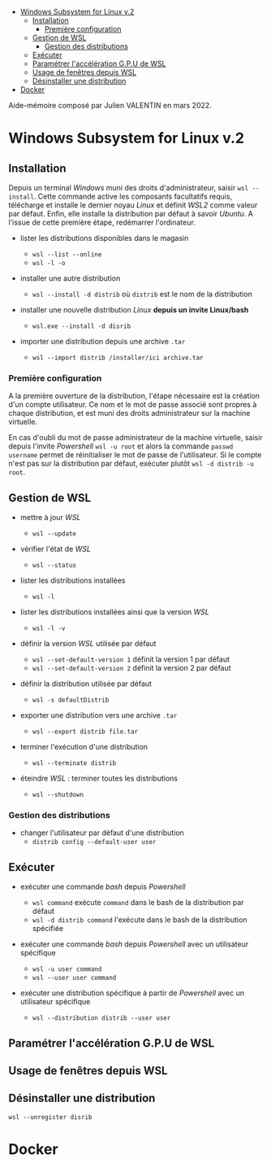 - [Windows Subsystem for Linux v.2](#windows-subsystem-for-linux-v2)
  - [Installation](#installation)
    - [Première configuration](#première-configuration)
  - [Gestion de WSL](#gestion-de-wsl)
    - [Gestion des distributions](#gestion-des-distributions)
  - [Exécuter](#exécuter)
  - [Paramétrer l'accélération G.P.U de WSL](#paramétrer-laccélération-gpu-de-wsl)
  - [Usage de fenêtres depuis WSL](#usage-de-fenêtres-depuis-wsl)
  - [Désinstaller une distribution](#désinstaller-une-distribution)
- [Docker](#docker)

Aide-mémoire composé par Julien VALENTIN en mars 2022.

# Windows Subsystem for Linux v.2

## Installation

Depuis un terminal *Windows* muni des droits d'administrateur, saisir `wsl --install`. Cette commande active les composants facultatifs requis, télécharge et installe le dernier noyau *Linux* et définit *WSL2* comme valeur par défaut. Enfin, elle installe la distribution par défaut à savoir *Ubuntu*. A l'issue de cette première étape, redémarrer l'ordinateur.

- lister les distributions disponibles dans le magasin
    - `wsl --list --online`
    - `wsl -l -o`

- installer une autre distribution
    - `wsl --install -d distrib` où `distrib` est le nom de la distribution

- installer une nouvelle distribution *Linux* **depuis un invite Linux/bash**
    - `wsl.exe --install -d disrib`

- importer une distribution depuis une archive `.tar`
    - `wsl --import distrib /installer/ici archive.tar`

### Première configuration

A la première ouverture de la distribution, l'étape nécessaire est la création d'un compte utilisateur. Ce nom et le mot de passe associé sont propres à chaque distribution, et est muni des droits administrateur sur la machine virtuelle.

En cas d'oubli du mot de passe administrateur de la machine virtuelle, saisir depuis l'invite *Powershell* `wsl -u root` et alors la commande `passwd username` permet de réinitialiser le mot de passe de l'utilisateur. Si le compte n'est pas sur la distribution par défaut, exécuter plutôt `wsl -d distrib -u root`.

## Gestion de WSL

- mettre à jour *WSL*
    - `wsl --update`

- vérifier l'état de *WSL*
    - `wsl --status`

- lister les distributions installées
    - `wsl -l`

- lister les distributions installées ainsi que la version *WSL*
    - `wsl -l -v`

- définir la version *WSL* utilisée par défaut
    - `wsl --set-default-version 1` définit la version 1 par défaut
    - `wsl --set-default-version 2` définit la version 2 par défaut

- définir la distribution utilisée par défaut
    - `wsl -s defaultDistrib`

- exporter une distribution vers une archive `.tar`
    - `wsl --export distrib file.tar`

- terminer l'exécution d'une distribution
    - `wsl --terminate distrib`

- éteindre *WSL* : terminer toutes les distributions
    - `wsl --shutdown`

### Gestion des distributions

- changer l'utilisateur par défaut d'une distribution
    - `distrib config --default-user user`

## Exécuter

- exécuter une commande *bash* depuis *Powershell*
    - `wsl command` exécute `command` dans le bash de la distribution par défaut
    - `wsl -d distrib command` l'exécute dans le bash de la distribution spécifiée

- exécuter une commande *bash* depuis *Powershell* avec un utilisateur spécifique
    - `wsl -u user command`
    - `wsl --user user command`

- exécuter une distribution spécifique à partir de *Powershell* avec un utilisateur spécifique
    - `wsl --distribution distrib --user user`

## Paramétrer l'accélération G.P.U de WSL

## Usage de fenêtres depuis WSL

## Désinstaller une distribution

`wsl --unregister disrib`

# Docker